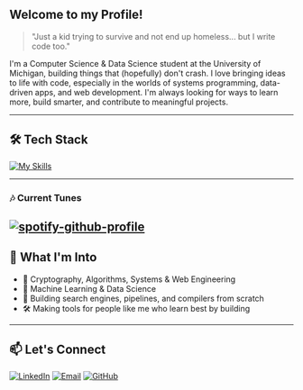 ## Welcome to my Profile!

> "Just a kid trying to survive and not end up homeless... but I write code too."

I'm a Computer Science & Data Science student at the University of Michigan, building things that (hopefully) don't crash. I love bringing ideas to life with code, especially in the worlds of systems programming, data-driven apps, and web development. I'm always looking for ways to learn more, build smarter, and contribute to meaningful projects.

---

## 🛠️ Tech Stack

[![My Skills](https://skillicons.dev/icons?i=cpp,c,python,ts,javascript,html,css,swift,react,node,bash,flask,django,figma,firebase,github,pytorch,r,regex,sklearn,vscode,aws,k&perline=10)](https://skillicons.dev)

---
### 🎶 Current Tunes 
[![spotify-github-profile](https://spotify-github-profile.kittinanx.com/api/view?uid=sabizlam&cover_image=true&theme=natemoo-re&show_offline=false&background_color=121212&interchange=false&bar_color=53b14f&bar_color_cover=false)](https://spotify-github-profile.kittinanx.com/api/view?uid=sabizlam&redirect=true)
---
## 🚀 What I'm Into

- 🔬 Cryptography, Algorithms, Systems & Web Engineering
- 🧠 Machine Learning & Data Science
- 🧩 Building search engines, pipelines, and compilers from scratch
- 🛠 Making tools for people like me who learn best by building

---

## 📫 Let's Connect

[![LinkedIn](https://img.shields.io/badge/-LinkedIn-0A66C2?style=flat&logo=linkedin&logoColor=white)](https://linkedin.com/in/sabit-islam)
[![Email](https://img.shields.io/badge/-sabit@umich.edu-D14836?style=flat&logo=gmail&logoColor=white)](mailto:sabit@umich.edu)
[![GitHub](https://img.shields.io/badge/-GitHub-181717?style=flat&logo=github)](https://github.com/sabit-islam)
